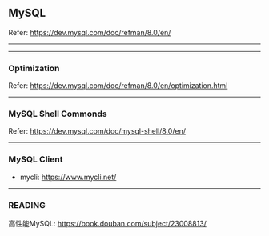 ## MySQL


Refer: https://dev.mysql.com/doc/refman/8.0/en/

---



---

### Optimization

Refer: https://dev.mysql.com/doc/refman/8.0/en/optimization.html


---


### MySQL Shell Commonds

Refer: https://dev.mysql.com/doc/mysql-shell/8.0/en/


---

### MySQL Client

- mycli: https://www.mycli.net/

---

### READING

高性能MySQL: https://book.douban.com/subject/23008813/
